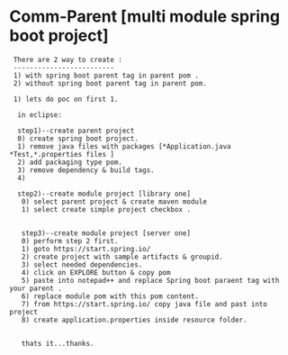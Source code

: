 # Comm-Parent [multi module spring boot project]

	 There are 2 way to create :
	 -------------------------
	 1) with spring boot parent tag in parent pom .
	 2) without spring boot parent tag in parent pom.
	 
	 1) lets do poc on first 1.

	  in eclipse:
	  
	  step1)--create parent project 
	  0) create spring boot project.
	  1) remove java files with packages [*Application.java *Test,*.properties files ]
	  2) add packaging type pom.
	  3) remove dependency & build tags.
	  4) 
	  
	  step2)--create module project [library one]
	   0) select parent project & create maven module
	   1) select create simple project checkbox .
	   
	   
	   step3)--create module project [server one]
	   0) perform step 2 first.
	   1) goto https://start.spring.io/
	   2) create project with sample artifacts & groupid.
	   3) select needed dependencies.
	   4) click on EXPLORE button & copy pom 
	   5) paste into notepad++ and replace Spring boot paraent tag with your parent .
	   6) replace module pom with this pom content.
	   7) from https://start.spring.io/ copy java file and past into project
	   8) create application.properties inside resource folder.
	   
	   
	   thats it...thanks.
	   
	   
	   
	   
	   
	   
	  